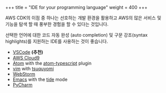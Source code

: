 +++
title = "IDE for your programming language"
weight = 400
+++

AWS CDK의 이점 중 하나는 선호하는 개발 환경을 활용하고 AWS의 많은 서비스 및 기능을 탐색 할 때 풍부한 경험을 할 수 있다는 것입니다. 

선택한 언어에 대한 코드 자동 완성 (auto completion) 및 구문 강조(syntax highlights)를 지원하는 IDE를 사용하는 것이 좋습니다.

 - [VSCode](https://code.visualstudio.com) **(추천)**
 - [AWS Cloud9](https://aws.amazon.com/cloud9)
 - [Atom](https://atom.io/) with the [atom-typescript](https://atom.io/packages/atom-typescript) plugin
 - [vim](https://www.vim.org/) with [tsuquyomi](https://github.com/Quramy/tsuquyomi)
 - [WebStorm](https://www.jetbrains.com/help/webstorm/typescript-support.html)
 - [Emacs](https://www.gnu.org/software/emacs/) with the [tide](https://github.com/ananthakumaran/tide) mode
 - [PyCharm](https://www.jetbrains.com/pycharm/download/)

